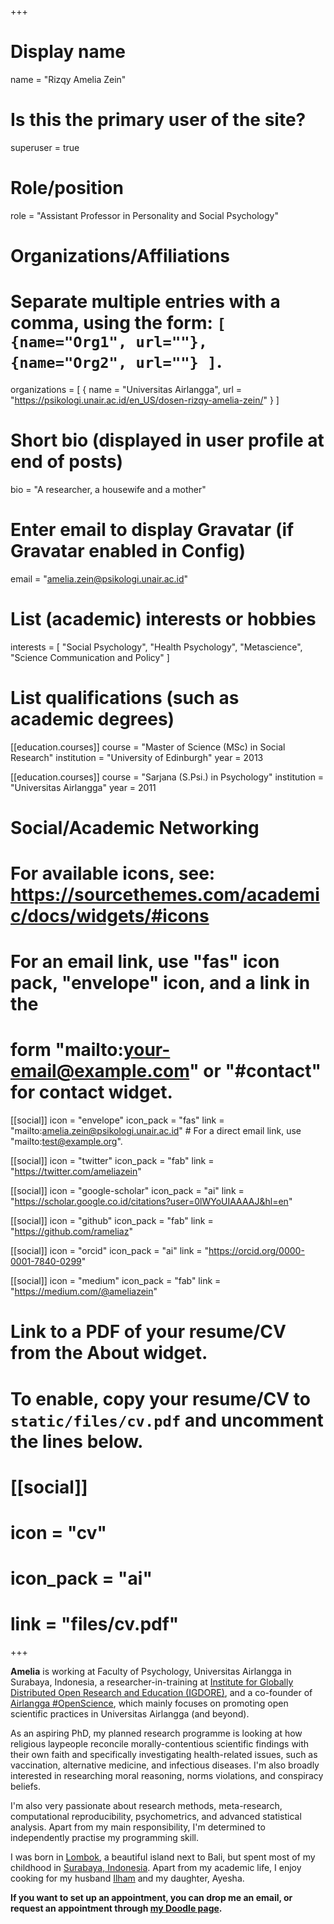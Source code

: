 +++
# Display name
name = "Rizqy Amelia Zein"

# Is this the primary user of the site?
superuser = true

# Role/position
role = "Assistant Professor in Personality and Social Psychology"

# Organizations/Affiliations
#   Separate multiple entries with a comma, using the form: `[ {name="Org1", url=""}, {name="Org2", url=""} ]`.
organizations = [ { name = "Universitas Airlangga", url = "https://psikologi.unair.ac.id/en_US/dosen-rizqy-amelia-zein/" } ]

# Short bio (displayed in user profile at end of posts)
bio = "A researcher, a housewife and a mother"

# Enter email to display Gravatar (if Gravatar enabled in Config)
email = "amelia.zein@psikologi.unair.ac.id"

# List (academic) interests or hobbies
interests = [
  "Social Psychology",
  "Health Psychology",
  "Metascience",
  "Science Communication and Policy"
]

# List qualifications (such as academic degrees)

[[education.courses]]
  course = "Master of Science (MSc) in Social Research"
  institution = "University of Edinburgh"
  year = 2013

[[education.courses]]
  course = "Sarjana (S.Psi.) in Psychology"
  institution = "Universitas Airlangga"
  year = 2011

# Social/Academic Networking
# For available icons, see: https://sourcethemes.com/academic/docs/widgets/#icons
#   For an email link, use "fas" icon pack, "envelope" icon, and a link in the
#   form "mailto:your-email@example.com" or "#contact" for contact widget.

[[social]]
  icon = "envelope"
  icon_pack = "fas"
  link = "mailto:amelia.zein@psikologi.unair.ac.id"  # For a direct email link, use "mailto:test@example.org".

[[social]]
  icon = "twitter"
  icon_pack = "fab"
  link = "https://twitter.com/ameliazein"

[[social]]
  icon = "google-scholar"
  icon_pack = "ai"
  link = "https://scholar.google.co.id/citations?user=0lWYoUIAAAAJ&hl=en"

[[social]]
  icon = "github"
  icon_pack = "fab"
  link = "https://github.com/rameliaz"
  
[[social]]
  icon = "orcid"
  icon_pack = "ai"
  link = "https://orcid.org/0000-0001-7840-0299"
  
[[social]]
  icon = "medium"
  icon_pack = "fab"
  link = "https://medium.com/@ameliazein"


# Link to a PDF of your resume/CV from the About widget.
# To enable, copy your resume/CV to `static/files/cv.pdf` and uncomment the lines below.
# [[social]]
#   icon = "cv"
#   icon_pack = "ai"
#   link = "files/cv.pdf"

+++

**Amelia** is working at Faculty of Psychology, Universitas Airlangga in Surabaya, Indonesia, a researcher-in-training at [Institute for Globally Distributed Open Research and Education (IGDORE)](https://igdore.org/), and a co-founder of [Airlangga #OpenScience](https://sainsterbukaua.github.io), which mainly focuses on promoting open scientific practices in Universitas Airlangga (and beyond).

As an aspiring PhD, my planned research programme is looking at how religious laypeople reconcile morally-contentious scientific findings with their own faith and specifically investigating health-related issues, such as vaccination, alternative medicine, and infectious diseases. I'm also broadly interested in researching moral reasoning, norms violations, and conspiracy beliefs. 

I'm also very passionate about research methods, meta-research, computational reproducibility, psychometrics, and advanced statistical analysis. Apart from my main responsibility, I'm determined to independently practise my [<i class="fab fa-r-project"></i>](https://www.r-project.org) programming skill.  

I was born in [Lombok](https://en.wikipedia.org/wiki/Lombok), a beautiful island next to Bali, but spent most of my childhood in [Surabaya, Indonesia](https://en.wikipedia.org/wiki/Surabaya). Apart from my academic life, I enjoy cooking for my husband [Ilham](https://iaridlo.net/) and my daughter, Ayesha.

**If you want to set up an appointment, you can drop me an email, or request an appointment through [my Doodle page](https://doodle.com/mm/rizqyameliazein/book-a-time).**
